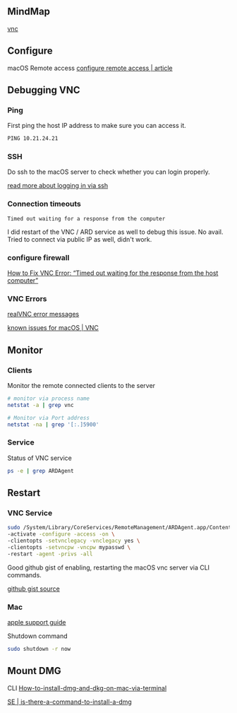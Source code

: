 
## MindMap

[vnc](vnc.md)


## Configure

macOS Remote access
[configure remote access | article](https://wcsng.ucsd.edu/docs/technical/remote_access/remote_access_macos/) 

## Debugging VNC

### Ping

First ping the host IP address to make sure you can access it.


```sh
PING 10.21.24.21
```

### SSH

Do ssh to the macOS server to check whether you can login properly.

[read more about logging in via ssh](ssh.md)

### Connection timeouts

```log
Timed out waiting for a response from the computer
```
I did restart of the VNC / ARD service as well to debug this issue.
No avail.
Tried to connect via public IP as well, didn't work.

### configure firewall

[How to Fix VNC Error: “Timed out waiting for the response from the host computer”](https://blog.racknerd.com/how-to-fix-vnc-error-timed-out-waiting-for-the-response-from-the-host-computer/)


### VNC Errors

[realVNC error messages](https://help.realvnc.com/hc/en-us/articles/360002254738-RealVNC-Connect-Error-Messages)

[known issues for macOS |  VNC](https://help.realvnc.com/hc/en-us/articles/360002712837-Known-Issues-when-connecting-to-macOS#device-access-0-0)

## Monitor 

### Clients

Monitor the remote connected clients to the server

```sh
# monitor via process name
netstat -a | grep vnc

# Monitor via Port address
netstat -na | grep '[:.]5900'
```

### Service

Status of VNC service

```sh
ps -e | grep ARDAgent
```

## Restart

### VNC Service

```sh
sudo /System/Library/CoreServices/RemoteManagement/ARDAgent.app/Contents/Resources/kickstart \
-activate -configure -access -on \
-clientopts -setvnclegacy -vnclegacy yes \
-clientopts -setvncpw -vncpw mypasswd \
-restart -agent -privs -all
```

Good github gist of enabling, restarting the macOS vnc server via CLI commands.

[github gist source](https://gist.github.com/nateware/3915757) 

### Mac

[apple support guide](https://support.apple.com/guide/terminal/restart-computers-apd7d247a89-3560-4c3b-a471-3e66ff607040/mac)

Shutdown command

```sh
sudo shutdown -r now
```

## Mount DMG

CLI
[How-to-install-dmg-and-dkg-on-mac-via-terminal](https://cyb.tw/docs/Tech/2021/3/17_How-to-install-dmg-and-dkg-on-mac-via-terminal.html)

[SE | is-there-a-command-to-install-a-dmg](https://apple.stackexchange.com/questions/73926/is-there-a-command-to-install-a-dmg)

